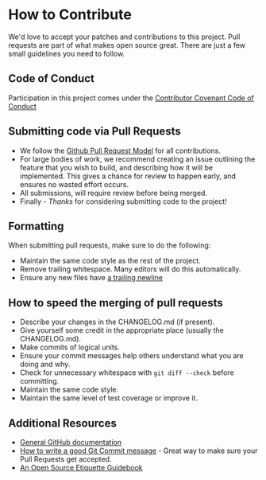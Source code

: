 # How to Contribute

We'd love to accept your patches and contributions to this project. Pull requests are part of
what makes open source great. There are just a few small guidelines you need to follow.

## Code of Conduct

Participation in this project comes under the [Contributor Covenant Code of Conduct](CODE_OF_CONDUCT.md)

## Submitting code via Pull Requests

- We follow the [Github Pull Request Model](https://help.github.com/articles/about-pull-requests/) for
  all contributions.
- For large bodies of work, we recommend creating an issue outlining the feature that you wish to build,
  and describing how it will be implemented. This gives a chance for review to happen early, and ensures
  no wasted effort occurs.
- All submissions, will require review before being merged.
- Finally - *Thanks* for considering submitting code to the project!

## Formatting

When submitting pull requests, make sure to do the following:

- Maintain the same code style as the rest of the project.
- Remove trailing whitespace. Many editors will do this automatically.
- Ensure any new files have [a trailing newline](https://stackoverflow.com/questions/5813311/no-newline-at-end-of-file)

## How to speed the merging of pull requests

* Describe your changes in the CHANGELOG.md (if present).
* Give yourself some credit in the appropriate place (usually the CHANGELOG.md).
* Make commits of logical units.
* Ensure your commit messages help others understand what you are doing and why.
* Check for unnecessary whitespace with `git diff --check` before committing.
* Maintain the same code style.
* Maintain the same level of test coverage or improve it.

## Additional Resources

* [General GitHub documentation](http://help.github.com/)
* [How to write a good Git Commit message](https://chris.beams.io/posts/git-commit/) -
  Great way to make sure your Pull Requests get accepted.
* [An Open Source Etiquette Guidebook](https://css-tricks.com/open-source-etiquette-guidebook/#article-header-id-1)
